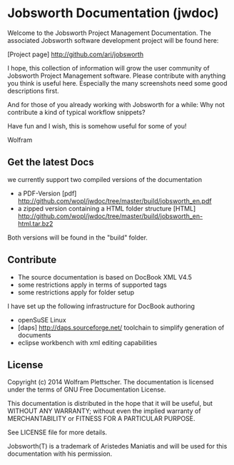 Jobsworth Documentation (jwdoc)
===============================

Welcome to the Jobsworth Project Management Documentation.
The associated Jobsworth software development project will be found here:

[Project page]             http://github.com/ari/jobsworth

I hope, this collection of information will grow the user community of
Jobsworth Project Management software.
Please contribute with anything you think is useful here. Especially
the many screenshots need some good descriptions first.

And for those of you already working with Jobsworth for a while: Why not contribute
a kind of typical workflow snippets?

Have fun and I wish, this is somehow useful for some of you!

Wolfram


Get the latest Docs
-------------------

we currently support two compiled versions of the documentation

* a PDF-Version [pdf] http://github.com/wopl/jwdoc/tree/master/build/jobsworth_en.pdf
* a zipped version containing a HTML folder structure [HTML] http://github.com/wopl/jwdoc/tree/master/build/jobsworth_en-html.tar.bz2
 
Both versions will be found in the "build" folder.

Contribute
----------

* The source documentation is based on DocBook XML V4.5
* some restrictions apply in terms of supported tags
* some restrictions apply for folder setup

I have set up the following infrastructure for DocBook authoring

* openSuSE Linux
* [daps] http://daps.sourceforge.net/ toolchain to simplify generation of documents
* eclipse workbench with xml editing capabilities

License
-------

Copyright (c) 2014 Wolfram Plettscher. The documentation is licensed under the terms of GNU Free Documentation License.

This documentation is distributed in the hope that it will be useful, but WITHOUT ANY WARRANTY; without even the implied warranty of MERCHANTABILITY or FITNESS FOR A PARTICULAR PURPOSE.

See LICENSE file for more details.


Jobsworth(T) is a trademark of Aristedes Maniatis and will be used for this documentation with his permission. 
